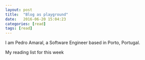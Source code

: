 ```yaml
---
layout: post
title:  "Blog as playground"
date:   2016-06-20 15:04:23
categories: [read]
tags: [read]
---
```

I am Pedro Amaral, a Software Engineer based in Porto, Portugal.

My reading list for this week 

[Style Guide Driven Development with Atomic Docs]:      (https://css-tricks.com/style-guide-driven-development-atomic-docs/)
[Typography Handbook]:   (http://typographyhandbook.com/)
